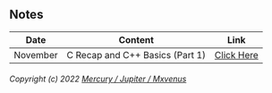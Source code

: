 Notes
-

|Date|Content|Link|
|---|---|---|
|November| C Recap and C++ Basics (Part 1) | [Click Here](/Notes/November/)|



###### Copyright (c) 2022 [Mercury / Jupiter / Mxvenus](https://nikhilbastola.com.np) 
